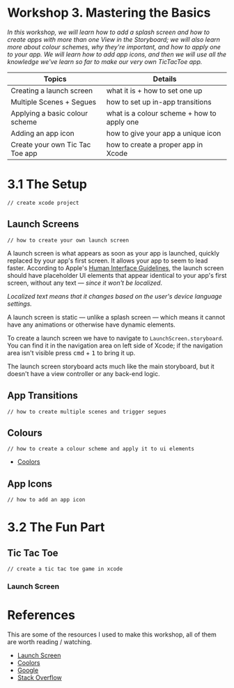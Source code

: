# Workshop 3. Mastering the Basics

_In this workshop, we will learn how to add a splash screen and how to create apps with more than one View in the Storyboard; we will also learn more about colour schemes, why they're important, and how to apply one to your app. We will learn how to add app icons, and then we will use all the knowledge we've learn so far to make our very own TicTacToe app._

| Topics                           | Details                                    |
| -------------------------------- | ------------------------------------------ |
| Creating a launch screen         | what it is + how to set one up             |
| Multiple Scenes + Segues         | how to set up in-app transitions           |
| Applying a basic colour scheme   | what is a colour scheme + how to apply one |
| Adding an app icon               | how to give your app a unique icon         |
| Create your own Tic Tac Toe app  | how to create a proper app in Xcode        |

# 3.1 The Setup

`// create xcode project`

## Launch Screens

`// how to create your own launch screen`

A launch screen is what appears as soon as your app is launched, quickly replaced by your app's first screen. It allows your app to seem to lead faster. According to Apple's [Human Interface Guidelines](https://developer.apple.com/design/human-interface-guidelines/ios/icons-and-images/launch-screen/), the launch screen should have placeholder UI elements that appear identical to your app's first screen, without any text — _since it won't be localized_.

_Localized text means that it changes based on the user's device language settings._

A launch screen is static — unlike a splash screen — which means it cannot have any animations or otherwise have dynamic elements.

To create a launch screen we have to navigate to `LaunchScreen.storyboard`. You can find it in the navigation area on left side of Xcode; if the navigation area isn't visible press <kbd>cmd</kbd> + <kbd>1</kbd> to bring it up.

The launch screen storyboard acts much like the main storyboard, but it doesn't have a view controller or any back-end logic.

## App Transitions

`// how to create multiple scenes and trigger segues`

## Colours

`// how to create a colour scheme and apply it to ui elements`

- [Coolors](https://coolors.co)

## App Icons

`// how to add an app icon`

# 3.2 The Fun Part

## Tic Tac Toe

`// create a tic tac toe game in xcode`

### Launch Screen

# References

This are some of the resources I used to make this workshop, all of them are worth reading / watching.

- [Launch Screen](https://developer.apple.com/design/human-interface-guidelines/ios/icons-and-images/launch-screen/)
- [Coolors](https://coolors.co)
- [Google](https://google.ca)
- [Stack Overflow](https://stackoverflow.com)
